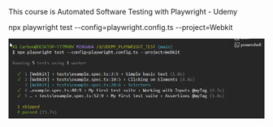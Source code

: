 This course is 
Automated Software Testing with Playwright - Udemy


npx playwright test --config=playwright.config.ts --project=Webkit

![Alt text](image.png)